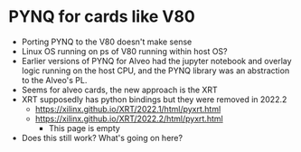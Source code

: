 # PYNQ for cards like V80
- Porting PYNQ to the V80 doesn't make sense
- Linux OS running on ps of V80 running within host OS? 
- Earlier versions of PYNQ for Alveo had the jupyter notebook and overlay logic running on the host CPU, and the PYNQ library was an abstraction to the Alveo's PL.
- Seems for alveo cards, the new approach is the XRT
- XRT supposedly has python bindings but they were removed in 2022.2
	- https://xilinx.github.io/XRT/2022.1/html/pyxrt.html
	- https://xilinx.github.io/XRT/2022.2/html/pyxrt.html
		- This page is empty
- Does this still work? What's going on here?